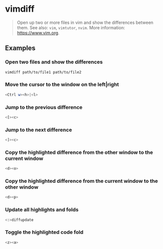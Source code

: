 # vimdiff

> Open up two or more files in vim and show the differences between them. See also: `vim`, `vimtutor`, `nvim`. More information: <https://www.vim.org>.

## Examples

### Open two files and show the differences

```bash
vimdiff path/to/file1 path/to/file2
```

### Move the cursor to the window on the left|right

```bash
<Ctrl w><h>|<l>
```

### Jump to the previous difference

```bash
<[><c>
```

### Jump to the next difference

```bash
<]><c>
```

### Copy the highlighted difference from the other window to the current window

```bash
<d><o>
```

### Copy the highlighted difference from the current window to the other window

```bash
<d><p>
```

### Update all highlights and folds

```bash
<:>diffupdate
```

### Toggle the highlighted code fold

```bash
<z><a>
```

